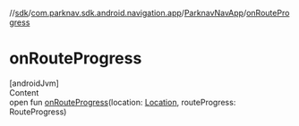 //[sdk](../../../index.md)/[com.parknav.sdk.android.navigation.app](../index.md)/[ParknavNavApp](index.md)/[onRouteProgress](on-route-progress.md)



# onRouteProgress  
[androidJvm]  
Content  
open fun [onRouteProgress](on-route-progress.md)(location: [Location](https://developer.android.com/reference/kotlin/android/location/Location.html), routeProgress: RouteProgress)  



